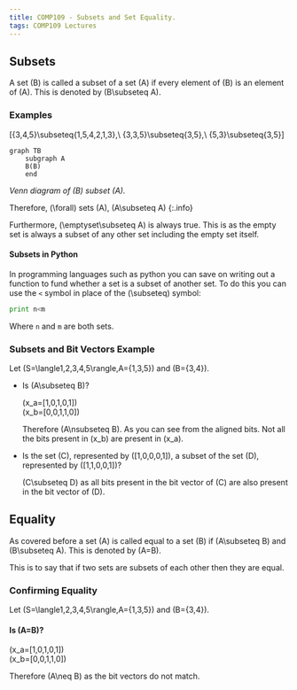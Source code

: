 ```yaml
---
title: COMP109 - Subsets and Set Equality.
tags: COMP109 Lectures
---
```

## Subsets
A set \(B\) is called a subset of a set \(A\) if every element of \(B\) is an element of \(A\). This is denoted by \(B\subseteq A\).

### Examples
\[\{3,4,5\}\subseteq\{1,5,4,2,1,3\},\ \{3,3,5\}\subseteq\{3,5\},\ \{5,3\}\subseteq\{3,5\}\]


```mermaid
graph TB
    subgraph A
    B(B)
    end
```
*Venn diagram of \(B\) subset \(A\).*

Therefore, \(\forall\) sets \(A\), \(A\subseteq A\)
{:.info}

Furthermore, \(\emptyset\subseteq A\) is always true. This is as the empty set is always a subset of any other set including the empty set itself.

#### Subsets in Python
In programming languages such as python you can save on writing out a function to fund whether a set is a subset of another set. To do this you can use the `<` symbol in place of the \(\subseteq\) symbol:

```python
print n<m
```

Where `n` and `m` are both sets.

### Subsets and Bit Vectors Example
Let \(S=\langle1,2,3,4,5\rangle,A=\{1,3,5\}\) and \(B=\{3,4\}\).

* Is \(A\subseteq B\)?

	\(x_a=[1,0,1,0,1]\)  
	\(x_b=[0,0,1,1,0]\)
	
	Therefore \(A\nsubseteq B\). As you can see from the aligned bits. Not all the bits present in \(x_b\) are present in \(x_a\).

* Is the set \(C\), represented by \([1,0,0,0,1]\), a subset  of the set \(D\), represented by \([1,1,0,0,1]\)?
	
	\(C\subseteq D\) as all bits present in the bit vector of \(C\) are also present in the bit vector of \(D\).
	
## Equality
As covered before a set \(A\) is called equal to a set \(B\) if \(A\subseteq B\) and \(B\subseteq A\). This is denoted by \(A=B\).

This is to say that if two sets are subsets of each other then they are equal.

### Confirming Equality
Let \(S=\langle1,2,3,4,5\rangle,A=\{1,3,5\}\) and \(B=\{3,4\}\).

#### Is \(A=B\)?
\(x_a=[1,0,1,0,1]\)  
\(x_b=[0,0,1,1,0]\)

Therefore \(A\neq B\) as the bit vectors do not match.
